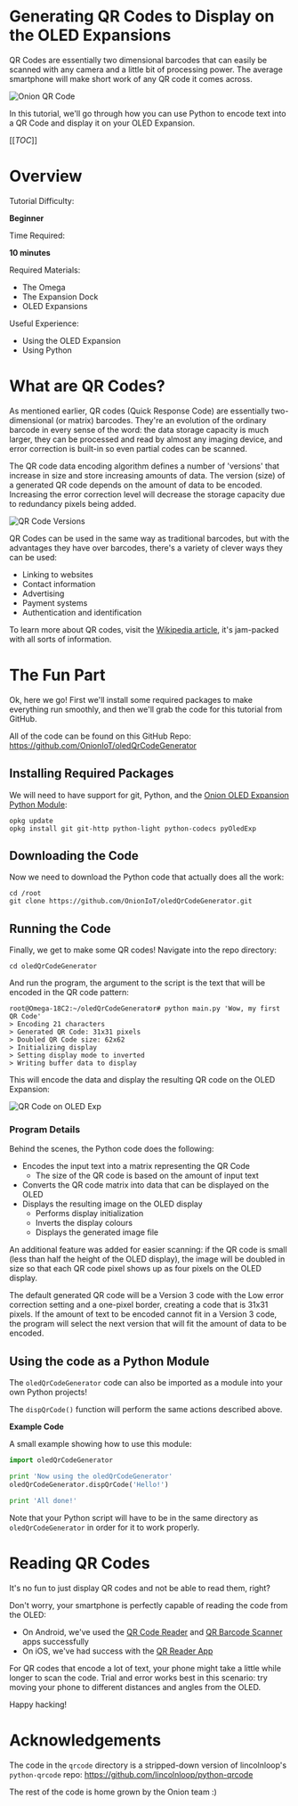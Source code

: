 # Generating QR Codes to Display on the OLED Expansions

QR Codes are essentially two dimensional barcodes that can easily be scanned with any camera and a little bit of processing power. The average smartphone will make short work of any QR code it comes across.

![Onion QR Code](http://i.imgur.com/0Ef3def.png)

In this tutorial, we'll go through how you can use Python to encode text into a QR Code and display it on your OLED Expansion.


[[_TOC_]]


[//]: # (Overview)

# Overview 

Tutorial Difficulty:

**Beginner**

Time Required:

**10 minutes**

Required Materials:
* The Omega
* The Expansion Dock
* OLED Expansions

Useful Experience:
* Using the OLED Expansion
* Using Python



[//]: # (What are QR Codes?)

# What are QR Codes?

As mentioned earlier, QR codes (Quick Response Code) are essentially two-dimensional (or matrix) barcodes. They're an evolution of the ordinary barcode in every sense of the word: the data storage capacity is much larger, they can be processed and read by almost any imaging device, and error correction is built-in so even partial codes can be scanned.

The QR code data encoding algorithm defines a number of 'versions' that increase in size and store increasing amounts of data. The version (size) of a generated QR code depends on the amount of data to be encoded. Increasing the error correction level will decrease the storage capacity due to redundancy pixels being added.

![QR Code Versions](http://i.imgur.com/mPR6X8i.png)

QR Codes can be used in the same way as traditional barcodes, but with the advantages they have over barcodes, there's a variety of clever ways they can be used:
* Linking to websites
* Contact information
* Advertising
* Payment systems 
* Authentication and identification

To learn more about QR codes, visit the [Wikipedia article](https://en.wikipedia.org/wiki/QR_code), it's jam-packed with all sorts of information.




[//]: # (The Fun Part)

# The Fun Part

Ok, here we go! First we'll install some required packages to make everything run smoothly, and then we'll grab the code for this tutorial from GitHub.

All of the code can be found on this GitHub Repo: https://github.com/OnionIoT/oledQrCodeGenerator



[//]: # (The Fun Part: Required Packages)

## Installing Required Packages

We will need to have support for git, Python, and the [Onion OLED Expansion Python Module](https://wiki.onion.io/Documentation/Libraries/OLED-Expansion-Library):
```
opkg update
opkg install git git-http python-light python-codecs pyOledExp
```


[//]: # (The Fun Part: Repo Code)

## Downloading the Code

Now we need to download the Python code that actually does all the work:
```
cd /root
git clone https://github.com/OnionIoT/oledQrCodeGenerator.git
```


[//]: # (The Fun Part: Running the Code)

## Running the Code

Finally, we get to make some QR codes! 
Navigate into the repo directory:
```
cd oledQrCodeGenerator
```

And run the program, the argument to the script is the text that will be encoded in the QR code pattern:
```
root@Omega-18C2:~/oledQrCodeGenerator# python main.py 'Wow, my first QR Code'
> Encoding 21 characters
> Generated QR Code: 31x31 pixels
> Doubled QR Code size: 62x62
> Initializing display
> Setting display mode to inverted
> Writing buffer data to display
```

This will encode the data and display the resulting QR code on the OLED Expansion:

![QR Code on OLED Exp](http://i.imgur.com/yhLiYEN.jpg)



[//]: # (The Fun Part: Running the Code: Program Details)

### Program Details

Behind the scenes, the Python code does the following:
* Encodes the input text into a matrix representing the QR Code
  * The size of the QR code is based on the amount of input text
* Converts the QR code matrix into data that can be displayed on the OLED
* Displays the resulting image on the OLED display
  * Performs display initialization
  * Inverts the display colours
  * Displays the generated image file

An additional feature was added for easier scanning: if the QR code is small (less than half the height of the OLED display), the image will be doubled in size so that each QR code pixel shows up as four pixels on the OLED display.

The default generated QR code will be a Version 3 code with the Low error correction setting and a one-pixel border, creating a code that is 31x31 pixels. If the amount of text to be encoded cannot fit in a Version 3 code, the program will select the next version that will fit the amount of data to be encoded.



[//]: # (The Fun Part: Using the code as a Python Module)

## Using the code as a Python Module

The `oledQrCodeGenerator` code can also be imported as a module into your own Python projects! 

The `dispQrCode()` function will perform the same actions described above.


**Example Code**

A small example showing how to use this module:
``` python
import oledQrCodeGenerator

print 'Now using the oledQrCodeGenerator'
oledQrCodeGenerator.dispQrCode('Hello!')

print 'All done!'
```

Note that your Python script will have to be in the same directory as `oledQrCodeGenerator` in order for it to work properly. 



[//]: # (Reading QR Codes)

# Reading QR Codes

It's no fun to just display QR codes and not be able to read them, right?

Don't worry, your smartphone is perfectly capable of reading the code from the OLED:
* On Android, we've used the [QR Code Reader](https://play.google.com/store/apps/details?id=tw.mobileapp.qrcode.banner) and [QR Barcode Scanner](https://play.google.com/store/apps/details?id=appinventor.ai_progetto2003.SCAN&hl=en) apps successfully
* On iOS, we've had success with the [QR Reader App](https://itunes.apple.com/us/app/qr-code-reader-and-scanner/id388175979?mt=8)

For QR codes that encode a lot of text, your phone might take a little while longer to scan the code. Trial and error works best in this scenario: try moving your phone to different distances and angles from the OLED.

Happy hacking!



[//]: # (Acknowledgements)

# Acknowledgements

The code in the `qrcode` directory is a stripped-down version of lincolnloop's `python-qrcode` repo:
https://github.com/lincolnloop/python-qrcode

The rest of the code is home grown by the Onion team :)

